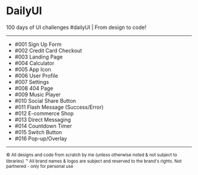 # DailyUI
100 days of UI challenges #dailyUI | From design to code!
***

- #001 Sign Up Form
- #002 Credit Card Checkout
- #003 Landing Page
- #004 Calculator
- #005 App Icon
- #006 User Profile
- #007 Settings
- #008 404 Page
- #009 Music Player
- #010 Social Share Button
- #011 Flash Message (Success/Error)
- #012 E-commerce Shop
- #013 Direct Messaging
- #014 Countdown Timer
- #015 Switch Button
- #016 Pop-up/Overlay

***
<small>© All designs and code from scratch by me (unless otherwise noted & not subject to libraries)</small>
<small>™ All brand names & logos are subject and reserved to the brand's rights. Not partnered - only for personal use</small>
